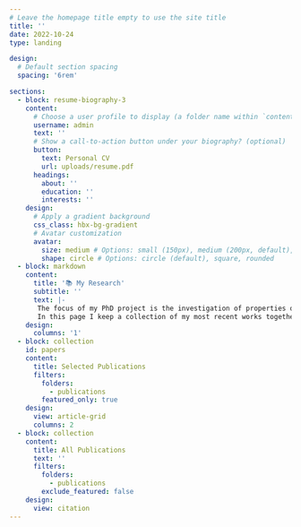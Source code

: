 ```yaml
---
# Leave the homepage title empty to use the site title
title: ''
date: 2022-10-24
type: landing

design:
  # Default section spacing
  spacing: '6rem'

sections:
  - block: resume-biography-3
    content:
      # Choose a user profile to display (a folder name within `content/authors/`)
      username: admin
      text: ''
      # Show a call-to-action button under your biography? (optional)
      button:
        text: Personal CV
        url: uploads/resume.pdf
      headings:
        about: ''
        education: ''
        interests: ''
    design:
      # Apply a gradient background
      css_class: hbx-bg-gradient
      # Avatar customization
      avatar:
        size: medium # Options: small (150px), medium (200px, default), large (320px), xl (400px), xxl (500px)
        shape: circle # Options: circle (default), square, rounded
  - block: markdown
    content:
      title: '📚 My Research'
      subtitle: ''
      text: |-
       The focus of my PhD project is the investigation of properties of low-rank neural networks and in effective memory-efficient ways to train or fine-tune them. Connected to this, I also recently gained interest in mechanisms of feature learning in deep networks, with a particular focus on the emergence of low-dimensional structures during training.
       In this page I keep a collection of my most recent works together with some selected projects and Demos.
    design:
      columns: '1'
  - block: collection
    id: papers
    content:
      title: Selected Publications
      filters:
        folders:
          - publications
        featured_only: true
    design:
      view: article-grid
      columns: 2
  - block: collection
    content:
      title: All Publications
      text: ''
      filters:
        folders:
          - publications
        exclude_featured: false
    design:
      view: citation
---
```

